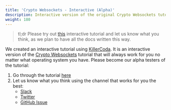 ```yaml
---
title: 'Crypto Websockets - Interactive (Alpha)'
description: Interactive version of the original Crypto Websockets tutorial.
weight: 180
---
```


>tl;dr
Please try out [this](https://killercoda.com/asyncapi-glee/scenario/crypto-websockets) interactive tutorial and let us know what you think, as we plan to have all the docs written this way.<!--more-->

We created an interactive tutorial using [KillerCoda](https://killercoda.com). It is an interactive version of the [Crypto Websockets](https://github.com/asyncapi/glee/tree/master/examples/crypto-websockets) tutorial that will always work for you no matter what operating system you have.
Please become our alpha testers of the tutorial:

1. Go through the tutorial [here](https://killercoda.com/asyncapi-glee/scenario/crypto-websockets)
2. Let us know what you think using the channel that works for you the best:
   - [Slack](https://www.asyncapi.com/slack-invite/)
   - [Twitter](https://twitter.com/AsyncAPISpec)
   - [GitHub Issue](https://github.com/asyncapi/glee/issues/)
